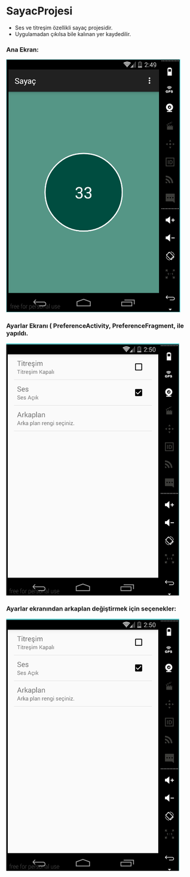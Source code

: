 # SayacProjesi
* Ses ve titreşim özellikli sayaç projesidir. 
* Uygulamadan çıkılsa bile kalınan yer kaydedilir.

### Ana Ekran:

![alt text](https://github.com/ZoneLearning/SayacProjesi/blob/master/ScreenShot/AnaEkran.PNG "ana ekran")

### Ayarlar Ekranı ( PreferenceActivity, PreferenceFragment, <PreferenceScreen> ile yapıldı.

![alt text](https://github.com/ZoneLearning/SayacProjesi/blob/master/ScreenShot/Ayarlar.PNG "ana ekran")

### Ayarlar ekranından arkaplan değiştirmek için seçenekler:

![alt text](https://github.com/ZoneLearning/SayacProjesi/blob/master/ScreenShot/Ayarlar.PNG "ana ekran")


